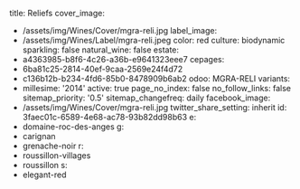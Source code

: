 title: Reliefs
cover_image:
  - /assets/img/Wines/Cover/mgra-reli.jpg
label_image:
  - /assets/img/Wines/Label/mgra-reli.jpeg
color: red
culture: biodynamic
sparkling: false
natural_wine: false
estate:
  - a4363985-b8f6-4c26-a36b-e9641323eee7
cepages:
  - 6ba81c25-2814-40ef-9caa-2569e24f4d72
  - c136b12b-b234-4fd6-85b0-8478909b6ab2
odoo: MGRA-RELI
variants:
  -
    millesime: '2014'
    active: true
page_no_index: false
no_follow_links: false
sitemap_priority: '0.5'
sitemap_changefreq: daily
facebook_image:
  - /assets/img/Wines/Cover/mgra-reli.jpg
twitter_share_setting: inherit
id: 3faec01c-6589-4e68-ac78-93b82dd98b63
e:
  - domaine-roc-des-anges
g:
  - carignan
  - grenache-noir
r:
  - roussillon-villages
  - roussillon
s:
  - elegant-red
